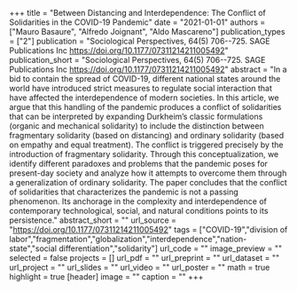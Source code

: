 +++
title = "Between Distancing and Interdependence: The Conflict of Solidarities in the COVID-19 Pandemic"
date = "2021-01-01"
authors = ["Mauro Basaure", "Alfredo Joignant", "Aldo Mascareno"]
publication_types = ["2"]
publication = "Sociological Perspectives, 64(5) 706--725. SAGE Publications Inc https://doi.org/10.1177/07311214211005492"
publication_short = "Sociological Perspectives, 64(5) 706--725. SAGE Publications Inc https://doi.org/10.1177/07311214211005492"
abstract = "In a bid to contain the spread of COVID-19, different national states around the world have introduced strict measures to regulate social interaction that have affected the interdependence of modern societies. In this article, we argue that this handling of the pandemic produces a conflict of solidarities that can be interpreted by expanding Durkheim’s classic formulations (organic and mechanical solidarity) to include the distinction between fragmentary solidarity (based on distancing) and ordinary solidarity (based on empathy and equal treatment). The conflict is triggered precisely by the introduction of fragmentary solidarity. Through this conceptualization, we identify different paradoxes and problems that the pandemic poses for present-day society and analyze how it attempts to overcome them through a generalization of ordinary solidarity. The paper concludes that the conflict of solidarities that characterizes the pandemic is not a passing phenomenon. Its anchorage in the complexity and interdependence of contemporary technological, social, and natural conditions points to its persistence."
abstract_short = ""
url_source = "https://doi.org/10.1177/07311214211005492"
tags = ["COVID-19","division of labor","fragmentation","globalization","interdependence","nation-state","social differentiation","solidarity"]
url_code = ""
image_preview = ""
selected = false
projects = []
url_pdf = ""
url_preprint = ""
url_dataset = ""
url_project = ""
url_slides = ""
url_video = ""
url_poster = ""
math = true
highlight = true
[header]
image = ""
caption = ""
+++
